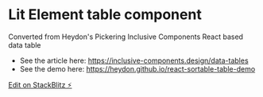 # Lit Element table component

Converted from Heydon's Pickering Inclusive Components React based data table 

- See the article here: https://inclusive-components.design/data-tables
- See the demo here: https://heydon.github.io/react-sortable-table-demo


[Edit on StackBlitz ⚡️](https://stackblitz.com/edit/litelement-table)
